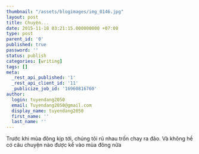 ```yaml
---
thumbnail: "/assets/blogimages/img_0146.jpg"
layout: post
title: Chuyện...
date: 2015-11-18 03:21:15.000000000 +07:00
type: post
parent_id: '0'
published: true
password: ''
status: publish
categories: [writing]
tags: []
meta:
  _rest_api_published: '1'
  _rest_api_client_id: '11'
  _publicize_job_id: '16960816760'
author:
  login: tuyendang2050
  email: Tuyendang2050@gmail.com
  display_name: tuyendang2050
  first_name: ''
  last_name: ''
---
```

Trước khi mùa đông kịp tới, chúng tôi rủ nhau trốn chay ra đảo. Và không hề có câu chuyện nào được kể vào mùa đông nữa 


<a href="https://forever19n21.files.wordpress.com/2015/11/img_0146.jpg"></a>
